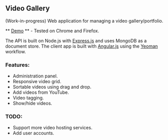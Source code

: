 ## Video Gallery

(Work-in-progress) Web application for managing a video gallery/portfolio.

** [Demo](http://video-gallery.miguelsm.webfactional.com/#/admin/videos) ** -
Tested on Chrome and Firefox.

The API is built on Node.js with [Express.js](http://expressjs.com) and uses
MongoDB as a document store. The client app is built with
[Angular.js](http://angularjs.org) using the [Yeoman](http://yeoman.io)
workflow.

### Features:
* Administration panel.
* Responsive video grid.
* Sortable videos using drag and drop.
* Add videos from YouTube.
* Video tagging.
* Show/hide videos.

### TODO:
* Support more video hosting services.
* Add user accounts.
